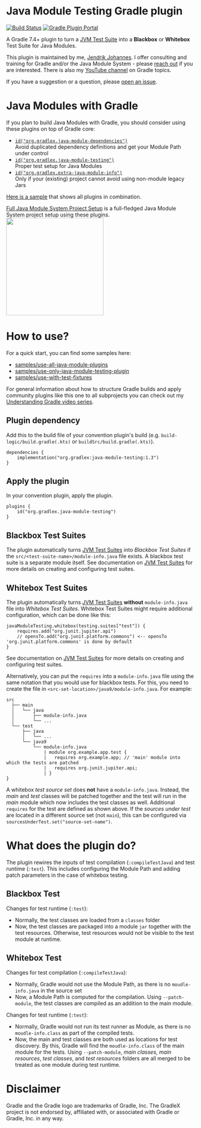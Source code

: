 # Java Module Testing Gradle plugin

[![Build Status](https://img.shields.io/endpoint.svg?url=https%3A%2F%2Factions-badge.atrox.dev%2Fgradlex-org%2Fjava-module-testing%2Fbadge%3Fref%3Dmain&style=flat)](https://actions-badge.atrox.dev/gradlex-org/java-module-testing/goto?ref=main)
[![Gradle Plugin Portal](https://img.shields.io/maven-metadata/v?label=Plugin%20Portal&metadataUrl=https%3A%2F%2Fplugins.gradle.org%2Fm2%2Forg%2Fgradlex%2Fjava-module-testing%2Forg.gradlex.java-module-testing.gradle.plugin%2Fmaven-metadata.xml)](https://plugins.gradle.org/plugin/org.gradlex.java-module-testing)

A Gradle 7.4+ plugin to turn a [JVM Test Suite](https://docs.gradle.org/current/userguide/jvm_test_suite_plugin.html#sec:jvm_test_suite_configuration)
into a **Blackbox** or **Whitebox** Test Suite for Java Modules.

This plugin is maintained by me, [Jendrik Johannes](https://github.com/jjohannes).
I offer consulting and training for Gradle and/or the Java Module System - please [reach out](mailto:jendrik.johannes@gmail.com) if you are interested.
There is also my [YouTube channel](https://www.youtube.com/playlist?list=PLWQK2ZdV4Yl2k2OmC_gsjDpdIBTN0qqkE) on Gradle topics.

If you have a suggestion or a question, please [open an issue](https://github.com/gradlex-org/java-module-testing/issues/new).

# Java Modules with Gradle

If you plan to build Java Modules with Gradle, you should consider using these plugins on top of Gradle core:

- [`id("org.gradlex.java-module-dependencies")`](https://github.com/gradlex-org/java-module-dependencies)  
  Avoid duplicated dependency definitions and get your Module Path under control
- [`id("org.gradlex.java-module-testing")`](https://github.com/gradlex-org/java-module-testing)  
  Proper test setup for Java Modules
- [`id("org.gradlex.extra-java-module-info")`](https://github.com/gradlex-org/extra-java-module-info)  
  Only if your (existing) project cannot avoid using non-module legacy Jars

[Here is a sample](https://github.com/gradlex-org/java-module-testing/tree/main/samples/use-all-java-module-plugins)
that shows all plugins in combination.

[Full Java Module System Project Setup](https://github.com/jjohannes/gradle-project-setup-howto/tree/java_module_system) is a full-fledged Java Module System project setup using these plugins.  
[<img src="https://onepiecesoftware.github.io/img/videos/15-3.png" width="260">](https://www.youtube.com/watch?v=uRieSnovlVc&list=PLWQK2ZdV4Yl2k2OmC_gsjDpdIBTN0qqkE)

# How to use?

For a quick start, you can find some samples here:
* [samples/use-all-java-module-plugins](samples/use-all-java-module-plugins)
* [samples/use-only-java-module-testing-plugin](samples/use-only-java-module-testing-plugin)
* [samples/use-with-test-fixtures](samples/use-with-test-fixtures)

For general information about how to structure Gradle builds and apply community plugins like this one to all subprojects
you can check out my [Understanding Gradle video series](https://www.youtube.com/playlist?list=PLWQK2ZdV4Yl2k2OmC_gsjDpdIBTN0qqkE).

## Plugin dependency

Add this to the build file of your convention plugin's build
(e.g. `build-logic/build.gradle(.kts)` or `buildSrc/build.gradle(.kts)`).

```
dependencies {
    implementation("org.gradlex:java-module-testing:1.3")
}
```

## Apply the plugin

In your convention plugin, apply the plugin.

```
plugins {
    id("org.gradlex.java-module-testing")
}
```

## Blackbox Test Suites

The plugin automatically turns [JVM Test Suites](https://docs.gradle.org/current/userguide/jvm_test_suite_plugin.html) into _Blackbox Test Suites_ if the `src/<test-suite-name>/module-info.java` file exists.
A blackbox test suite is a separate module itself.
See documentation on [JVM Test Suites](https://docs.gradle.org/current/userguide/jvm_test_suite_plugin.html#sec:jvm_test_suite_configuration) for more details on creating and configuring test suites.

## Whitebox Test Suites

The plugin automatically turns [JVM Test Suites](https://docs.gradle.org/current/userguide/jvm_test_suite_plugin.html) **without** `module-info.java` file into _Whitebox Test Suites_.
Whitebox Test Suites might require additional configuration, which can be done like this:

```
javaModuleTesting.whitebox(testing.suites["test"]) {
    requires.add("org.junit.jupiter.api")
    // opensTo.add("org.junit.platform.commons") <-- opensTo 'org.junit.platform.commons' is done by default
}
```

See documentation on [JVM Test Suites](https://docs.gradle.org/current/userguide/jvm_test_suite_plugin.html#sec:jvm_test_suite_configuration) for more details on creating and configuring test suites.

Alternatively, you can put the `requires` into a `module-info.java` file using the same notation that you would use for blackbox tests.
For this, you need to create the file in `<src-set-location>/java9/module-info.java`. For example:

```
src
  ├── main
  │   └── java
  │       ├── module-info.java
  │       └── ...
  └── test
      ├── java
      │   └── ...
      └── java9
          └── module-info.java
              | module org.example.app.test {
              |   requires org.example.app; // 'main' module into which the tests are patched
              |   requires org.junit.jupiter.api;
              | }
}
```

A whitebox _test source set_ does **not** have a `module-info.java`.
Instead, the _main_ and _test_ classes will be patched together and the test will run in the _main_ module which now includes the test classes as well.
Additional `requires` for the test are defined as shown above.
If the _sources under test_ are located in a different source set (not `main`), this can be configured via `sourcesUnderTest.set("source-set-name")`.

# What does the plugin do?

The plugin rewires the inputs of test compilation (`:compileTestJava`) and test runtime (`:test`).
This includes configuring the Module Path and adding patch parameters in the case of whitebox testing.

## Blackbox Test

Changes for test runtime (`:test`):
- Normally, the test classes are loaded from a `classes` folder
- Now, the test classes are packaged into a module `jar` together with the test resources. Otherwise, test resources would not be visible to the test module at runtime.

## Whitebox Test

Changes for test compilation (`:compileTestJava`):
- Normally, Gradle would not use the Module Path, as there is no `moudle-info.java` in the source set
- Now, a Module Path is computed for the compilation. 
  Using `--patch-module`, the test classes are compiled as an addition to the main module.

Changes for test runtime (`:test`):
- Normally, Gradle would not run its test runner as Module, as there is no `moudle-info.class` as part of the compiled tests.
- Now, the main and test classes are both used as locations for test discovery.
  By this, Gradle will find the `moudle-info.class` of the main module for the tests.
  Using `--patch-module`, _main classes_, _main resources_, _test classes_, and _test resources_ folders are all merged to be treated as one module during test runtime.

# Disclaimer

Gradle and the Gradle logo are trademarks of Gradle, Inc.
The GradleX project is not endorsed by, affiliated with, or associated with Gradle or Gradle, Inc. in any way.
